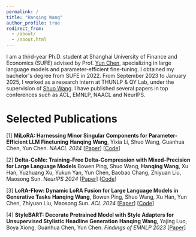 ```yaml
---
permalink: /
title: "Hanqing Wang"
author_profile: true
redirect_from: 
  - /about/
  - /about.html
---
```


I am a third-year Ph.D. student at Shanghai University of Finance and Economics (SUFE) advised by Prof. [Yun Chen](yunc.me), specializing in large language models and parameter-efficient fine-tuning. I obtained my bachelor's degree from SUFE in 2022. From September 2023 to January 2025, I worked as a research intern at THUNLP & QY Lab, under the supervision of [Shuo Wang](https://scholar.google.com/citations?user=5vm5yAMAAAAJ&hl=en). I have published several papers in top conferences such as ACL, EMNLP, NAACL and NeurIPS.

Selected Publications
======


[1] **MiLoRA: Harnessing Minor Singular Components for Parameter-Efficient LLM Finetuning**
**Hanqing Wang**, Yixia Li, Shuo Wang, Guanhua Chen, Yun Chen. *NAACL 2024*
[[Paper](https://aclanthology.org/2025.naacl-long.248/)] [[Code](https://github.com/sufenlp/MiLoRA)]

[2] **Delta-CoMe: Training-Free Delta-Compression with Mixed-Precision for Large Language Models**
Bowen Ping, Shuo Wang, **Hanqing Wang**, Xu Han, Yuzhuang Xu, Yukun Yan, Yun Chen, Baobao Chang, Zhiyuan Liu, Maosong Sun. *NeurIPS 2024*
[[Paper](https://openreview.net/pdf?id=cr5EQRJlRn)] [[Code](https://github.com/thunlp/Delta-CoMe)]

[3] **LoRA-Flow: Dynamic LoRA Fusion for Large Language Models in Generative Tasks**
**Hanqing Wang**, Bowen Ping, Shuo Wang, Xu Han, Yun Chen, Zhiyuan Liu, Maosong Sun. *ACL 2024*
[[Paper](https://aclanthology.org/2024.acl-long.695/)] [[Code](https://github.com/thunlp/LoRAFlow)]

[4] **StyleBART: Decorate Pretrained Model with Style Adapters for Unsupervised Stylistic Headline Generation**
**Hanqing Wang**, Yajing Luo, Boya Xiong, Guanhua Chen, Yun Chen. *Findings of EMNLP 2023*
[[Paper](https://aclanthology.org/2023.findings-emnlp.697/)]
